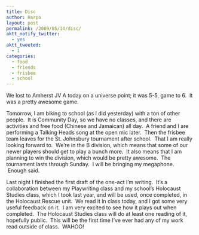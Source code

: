 ```yaml
---
title: Disc
author: Harpo
layout: post
permalink: /2009/05/14/disc/
aktt_notify_twitter:
  - yes
aktt_tweeted:
  - 1
categories:
  - food
  - friends
  - frisbee
  - school
---
```

We lost to Amherst JV A today on a universe point; it was 5-5, game to 6.  It was a pretty awesome game.

Tomorrow, I am biking to school (as I did yesterday) with a ton of other people.  It is Community Day, so we have no classes, and there are activities and free food (Chinese and Jamaican) all day.  A friend and I are performing a Talking Heads song at the open mic later.  Then the frisbee team leaves for the St. Johnsbury tournament after school.  That I am really looking forward to.  We&#8217;re in the B division, which means that some of our newer players should get to play a bunch more.  It also means that I am planning to win the division, which would be pretty awesome.  The tournament lasts through Sunday.  I will be bringing my megaphone.  Enough said.

Last night I finished the first draft of the one-act I&#8217;m writing.  It&#8217;s a collaboration between my Playwriting class and my school&#8217;s Holocaust Studies class, which I took last year, and will be used, once completed, in the Holocaust Rescue unit.  We read it in class today, and I got some very useful feedback on it.  I am very excited to see how it plays out when completed.  The Holocaust Studies class will do at least one reading of it, hopefully public.  This will be the first time I&#8217;ve ever had any of my work read outside of class.  WAHOO!